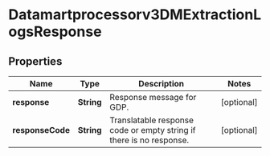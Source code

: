 

# Datamartprocessorv3DMExtractionLogsResponse


## Properties

| Name | Type | Description | Notes |
|------------ | ------------- | ------------- | -------------|
|**response** | **String** | Response message for GDP. |  [optional] |
|**responseCode** | **String** | Translatable response code or empty string if there is no response. |  [optional] |



